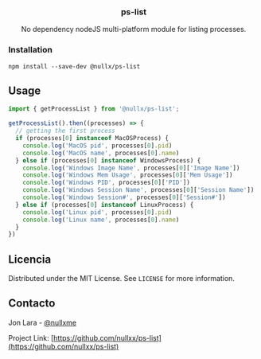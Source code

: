  <h3 align="center">ps-list</h3>

  <p align="center">
    No dependency nodeJS multi-platform module for listing processes. 

### Installation

```
npm install --save-dev @nullx/ps-list
```

## Usage

```ts
import { getProcessList } from '@nullx/ps-list';

getProcessList().then((processes) => {
  // getting the first process
  if (processes[0] instanceof MacOSProcess) {
    console.log('MacOS pid', processes[0].pid)
    console.log('MacOS name', processes[0].name)
  } else if (processes[0] instanceof WindowsProcess) {
    console.log('Windows Image Name', processes[0]['Image Name'])
    console.log('Windows Mem Usage', processes[0]['Mem Usage'])
    console.log('Windows PID', processes[0]['PID'])
    console.log('Windows Session Name', processes[0]['Session Name'])
    console.log('Windows Session#', processes[0]['Session#'])
  } else if (processes[0] instanceof LinuxProcess) {
    console.log('Linux pid', processes[0].pid)
    console.log('Linux name', processes[0].name)
  }
})
```
## Licencia

Distributed under the MIT License. See `LICENSE` for more information.

## Contacto
Jon Lara - [@nullxme](https://twitter.com/nullxme)

Project Link: [https://github.com/nullxx/ps-list](https://github.com/nullxx/ps-list)
